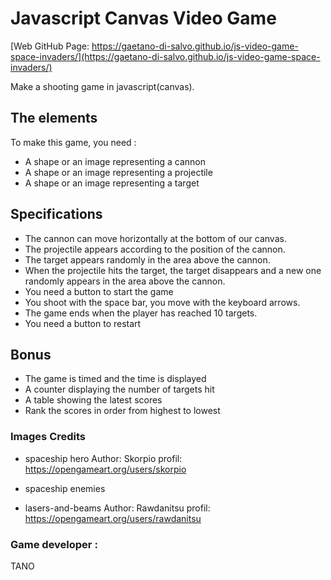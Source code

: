 # Javascript Canvas Video Game

[Web GitHub Page: https://gaetano-di-salvo.github.io/js-video-game-space-invaders/](https://gaetano-di-salvo.github.io/js-video-game-space-invaders/)


Make a shooting game in javascript(canvas).

## The elements

To make this game, you need :

- A shape or an image representing a cannon
- A shape or an image representing a projectile
- A shape or an image representing a target

## Specifications

- The cannon can move horizontally at the bottom of our canvas.
- The projectile appears according to the position of the cannon.
- The target appears randomly in the area above the cannon.
- When the projectile hits the target, the target disappears and a new one randomly appears in the area above the cannon.
- You need a button to start the game
- You shoot with the space bar, you move with the keyboard arrows.
- The game ends when the player has reached 10 targets.
- You need a button to restart

## Bonus

- The game is timed and the time is displayed
- A counter displaying the number of targets hit
- A table showing the latest scores
- Rank the scores in order from highest to lowest

### Images Credits
- spaceship hero
 Author: Skorpio
 profil: https://opengameart.org/users/skorpio

- spaceship enemies

- lasers-and-beams
 Author: Rawdanitsu
 profil: https://opengameart.org/users/rawdanitsu


### Game developer :
TANO
